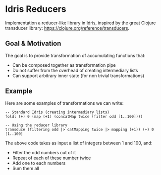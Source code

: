 # Idris Reducers

Implementation a reducer-like library in Idris, inspired by the great Clojure transducer library: https://clojure.org/reference/transducers.

## Goal & Motivation

The goal is to provide transformation of accumulating functions that:

* Can be composed together as transformation pipe
* Do not suffer from the overhead of creating intermediary lists
* Can support arbitrary inner state (for non trivial transformations)

## Example

Here are some examples of transformations we can write:

    -- Standard Idris (creating intermediary lists)
    foldl (+) 0 (map (+1) (concatMap twice (filter odd [1..100])))

    -- Using the reducer library
    transduce (filtering odd |> catMapping twice |> mapping (+1)) (+) 0 [1..100]

The above code takes as input a list of integers between 1 and 100, and:

* Filter the odd numbers out of it
* Repeat of each of these number twice
* Add one to each numbers
* Sum them all
